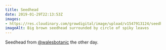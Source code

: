 ```yaml
---
title: Seedhead
date: 2019-01-29T22:13:53Z
images: 
- https://res.cloudinary.com/growdigital/image/upload/v1547913124/seedhead-6DBB7521.jpg
imageAlt: Big brown seedhead surrounded by circle of spiky leaves
---
```


Seedhead from [@walesbotanic](https://mobile.twitter.com/walesbotanic) the other day.
